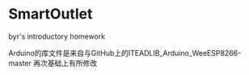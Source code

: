 # SmartOutlet
byr's introductory homework

Arduino的库文件是来自与GitHub上的ITEADLIB_Arduino_WeeESP8266-master
再次基础上有所修改
